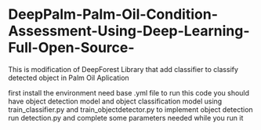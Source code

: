 # DeepPalm-Palm-Oil-Condition-Assessment-Using-Deep-Learning-Full-Open-Source-
This is modification of DeepForest Library that add classifier to classify detected object in Palm Oil Aplication

first install the environment need base .yml file
to run this code you should have object detection model and object classification model using train_classifier.py and train_objectdetector.py
to implement object detection run detection.py and complete some parameters needed while you run it
